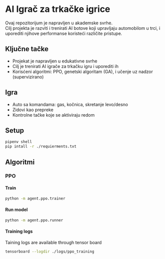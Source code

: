 # AI Igrač za trkačke igrice

Ovaj repozitorijum je napravljen u akademske svrhe.  
Cilj projekta je razviti i trenirati AI botove koji upravljaju automobilom u trci, i uporediti njihove performanse koristeći različite pristupe.

## Ključne tačke

- Projekat je napravljen u edukativne svrhe
- Cilj je trenirati AI igrače za trkačku igru i uporediti ih
- Korisćeni algoritmi: PPO, genetski algoritam (GA), i učenje uz nadzor (supervizirano)

## Igra

- Auto sa komandama: gas, kočnica, skretanje levo/desno
- Zidovi kao prepreke
- Kontrolne tačke koje se aktiviraju redom


## Setup
```sh
pipenv shell
pip intall -r ./requierments.txt
```

## Algoritmi

### PPO
#### Train
```sh
python -m agent.ppo.trainer
```
#### Run model
```sh
python -m agent.ppo.runner
```
#### Training logs
Taining logs are available through tensor board
```sh
tensorboard --logdir ./logs/ppo_training
```
